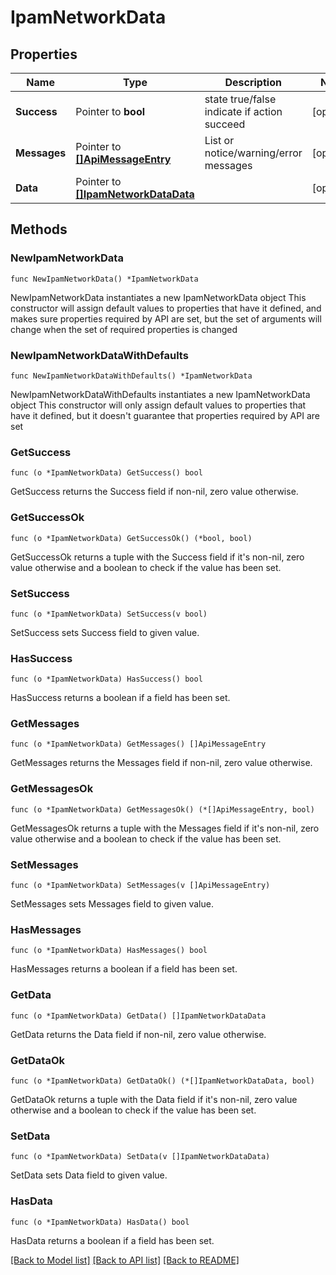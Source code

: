 # IpamNetworkData

## Properties

Name | Type | Description | Notes
------------ | ------------- | ------------- | -------------
**Success** | Pointer to **bool** | state true/false indicate if action succeed | [optional] 
**Messages** | Pointer to [**[]ApiMessageEntry**](ApiMessageEntry.md) | List or notice/warning/error messages | [optional] 
**Data** | Pointer to [**[]IpamNetworkDataData**](IpamNetworkDataData.md) |  | [optional] 

## Methods

### NewIpamNetworkData

`func NewIpamNetworkData() *IpamNetworkData`

NewIpamNetworkData instantiates a new IpamNetworkData object
This constructor will assign default values to properties that have it defined,
and makes sure properties required by API are set, but the set of arguments
will change when the set of required properties is changed

### NewIpamNetworkDataWithDefaults

`func NewIpamNetworkDataWithDefaults() *IpamNetworkData`

NewIpamNetworkDataWithDefaults instantiates a new IpamNetworkData object
This constructor will only assign default values to properties that have it defined,
but it doesn't guarantee that properties required by API are set

### GetSuccess

`func (o *IpamNetworkData) GetSuccess() bool`

GetSuccess returns the Success field if non-nil, zero value otherwise.

### GetSuccessOk

`func (o *IpamNetworkData) GetSuccessOk() (*bool, bool)`

GetSuccessOk returns a tuple with the Success field if it's non-nil, zero value otherwise
and a boolean to check if the value has been set.

### SetSuccess

`func (o *IpamNetworkData) SetSuccess(v bool)`

SetSuccess sets Success field to given value.

### HasSuccess

`func (o *IpamNetworkData) HasSuccess() bool`

HasSuccess returns a boolean if a field has been set.

### GetMessages

`func (o *IpamNetworkData) GetMessages() []ApiMessageEntry`

GetMessages returns the Messages field if non-nil, zero value otherwise.

### GetMessagesOk

`func (o *IpamNetworkData) GetMessagesOk() (*[]ApiMessageEntry, bool)`

GetMessagesOk returns a tuple with the Messages field if it's non-nil, zero value otherwise
and a boolean to check if the value has been set.

### SetMessages

`func (o *IpamNetworkData) SetMessages(v []ApiMessageEntry)`

SetMessages sets Messages field to given value.

### HasMessages

`func (o *IpamNetworkData) HasMessages() bool`

HasMessages returns a boolean if a field has been set.

### GetData

`func (o *IpamNetworkData) GetData() []IpamNetworkDataData`

GetData returns the Data field if non-nil, zero value otherwise.

### GetDataOk

`func (o *IpamNetworkData) GetDataOk() (*[]IpamNetworkDataData, bool)`

GetDataOk returns a tuple with the Data field if it's non-nil, zero value otherwise
and a boolean to check if the value has been set.

### SetData

`func (o *IpamNetworkData) SetData(v []IpamNetworkDataData)`

SetData sets Data field to given value.

### HasData

`func (o *IpamNetworkData) HasData() bool`

HasData returns a boolean if a field has been set.


[[Back to Model list]](../README.md#documentation-for-models) [[Back to API list]](../README.md#documentation-for-api-endpoints) [[Back to README]](../README.md)



